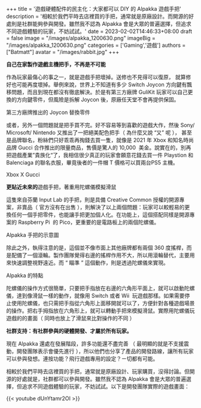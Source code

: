 +++
title = '遊戲硬體配件的民主化：大家都可以 DIY 的 Alpakka 遊戲手把'
description = '相較於我們平時去店裡買的手把，通常就是原廠設計。而開源的好處則是社群能夠參與開發。雖然我不認為 Alpakka 會是大眾的普遍選擇，但追求不同遊戲體驗的玩家，不妨試試。'
date = 2023-02-02T14:46:33+08:00
draft = false
image = "/images/alpakka_1200630.png"
imageBig = "/images/alpakka_1200630.png"
categories = ['Gaming','遊戲']
authors = ["Batmatt"]
avatar = "/images/rabbit.jpg"
+++

**自己在家製作遊戲主機把手，不再是不可能**

作為玩家最傷心的事之一，就是遊戲手把壞掉。送修也不見得可以復原， 就算修好也可能再度壞掉。舉例來說，世界上不知道有多少 Switch Joycon 方向鍵有飄移問題，而且到現在都沒有徹底解決。於是有第三方廠牌 GuliKit 玩家可以自己更換的方向鍵零件，但風險是拆解 Joycon 後，原廠任天堂不會再提供保固。

第三方廠牌推出的 Joycon 替換零件

或者，另外一個問題就是把手買不完。好不容易等到喜歡的遊戲大作，然後 Sony/ Microsoft/ Nintendo 又推出了一把絕美配色把手（ 為什麼又說 “又” 呢 ）， 甚至是品牌聯名，粉絲們只好乖乖再掏錢去買一隻，就像是 2021 年 Xbox 和知名時尚品牌 Gucci 合作推出的限量商品，售價是驚人的 10,000  美金。說實在的，別再把遊戲產業”貴族化“了，我相信很少真正的玩家會願意花錢去買一件 Playstion 和 Balenciaga 的聯名衣服，畢竟後者的一件帽 T 價格可以買兩台PS5 主機。

Xbox X Gucci

**更貼近未來的**遊戲手把，著重用陀螺儀模擬滑鼠

這隻來自芬蘭 Input Lab 的手把，則是具備 Creative Common 授權的開源專案，非賣品（ 官方沒有在出售 ），則解決了以上兩個問題：玩家可以較輕易的更換任何一個手把零件，也能讓手把更加個人化。在功能上，這個搭配同樣是開源專案的 Raspberry Pi  的 Pico，更重要的是電路板上的兩個陀螺儀。


Alpakka 手把的示意圖

除此之外，執得注意的是，這個並不像市面上其他廠牌都有兩個 360 度搖桿，而是配備了一個滾輪。製作團隊覺得右邊的搖桿作用不大，所以用滾輪替代，主要用來快速調整視野遠近。而 “ 瞄準 ” 這個動作，則是透過陀螺儀來實現。

Alpakka 的特點

陀螺儀的操作方式很簡單，只要把手指放在右邊的六角形平面上，就可以啟動陀螺儀，達到像滑鼠一樣的動作，就像用 Switch 或者 Wii  玩遊戲那樣。如果需要停止使用陀螺儀，也只需把手指從六角形上面移開就可以了，方便針對各種遊戲場景的操作。把右手拇指放在六角形上，就可以轉動手把來模擬滑鼠。實際用陀螺儀玩遊戲的的畫面（ 同時也放上了滑鼠來比對操作的不同 ）

**社群支持：有社群參與的硬體開發、才屬於所有玩家。**

現在 Alpakka 還處在發展階段，許多功能還不盡完善 （ 最明顯的就是不支援震動，開發團隊表示會優先進行 ），所以他們也分享了產品的開發路線，讓所有玩家可以參與發想。連按功能？飛行遊戲專用的設定？ㄧ切都有可能。

相較於我們平時去店裡買的手把，通常就是原廠設計、玩家購買，沒得討論。但開源的好處就是，社群都可以參與開發。雖然我不認為 Alpakka 會是大眾的普遍選擇，但追求不同遊戲體驗的玩家，不妨試試。以下是開發團隊實際的遊戲畫面：

{{< youtube dUnYtamr2OI >}}